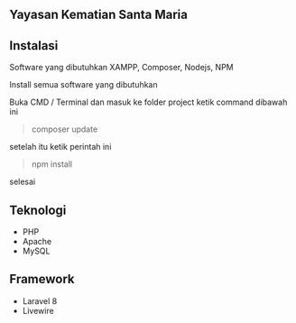## Yayasan Kematian Santa Maria

## Instalasi

Software yang dibutuhkan XAMPP, Composer, Nodejs, NPM

Install semua software yang dibutuhkan

Buka CMD / Terminal dan masuk ke folder project ketik command dibawah ini
> composer update

setelah itu ketik perintah ini
> npm install

selesai

## Teknologi

- PHP 
- Apache
- MySQL

## Framework

- Laravel 8
- Livewire